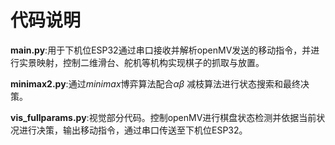 # 代码说明

 **main.py**:用于下机位ESP32通过串口接收并解析openMV发送的移动指令，并进行实景映射，控制二维滑台、舵机等机构实现棋子的抓取与放置。

 **minimax2.py**:通过$minimax$博弈算法配合$\alpha\beta$ 减枝算法进行状态搜索和最终决策。 

 **vis_fullparams.py**:视觉部分代码。控制openMV进行棋盘状态检测并依据当前状况进行决策，输出移动指令，通过串口传送至下机位ESP32。
